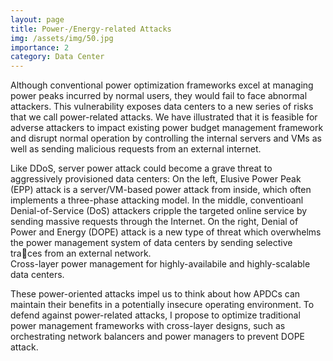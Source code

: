 ```yaml
---
layout: page
title: Power-/Energy-related Attacks
img: /assets/img/50.jpg
importance: 2
category: Data Center
---
```

Although conventional power optimization frameworks excel at managing power peaks incurred by normal users, they would fail to face abnormal attackers. This vulnerability exposes data centers to a new series of risks that we call power-related attacks. We have illustrated that it is feasible for adverse attackers to impact existing power budget management framework and disrupt normal operation by controlling the internal servers and VMs as well as sending malicious requests from an external internet.

<div class="row">
    <div class="col-sm mt-3 mt-md-0">
        <img class="img-fluid rounded z-depth-1" src="{{ '/assets/img/1.jpg' | relative_url }}" alt="" title="example image"/>
    </div>
    <div class="col-sm mt-3 mt-md-0">
        <img class="img-fluid rounded z-depth-1" src="{{ '/assets/img/3.jpg' | relative_url }}" alt="" title="example image"/>
    </div>
    <div class="col-sm mt-3 mt-md-0">
        <img class="img-fluid rounded z-depth-1" src="{{ '/assets/img/5.jpg' | relative_url }}" alt="" title="example image"/>
    </div>
</div>
<div class="caption">
    Like DDoS, server power attack could become a grave threat to aggressively provisioned data centers: On the left, Elusive Power Peak (EPP) attack is a server/VM-based power attack from inside, which often implements a three-phase attacking model. In the middle, conventioanl Denial-of-Service (DoS) attackers cripple the targeted online service by sending massive requests through the Internet. On the right, Denial of Power and Energy (DOPE) attack is a new type of threat which overwhelms the power management system of data centers by sending selective traces from an external network.



</div>
<div class="row">
    <div class="col-sm mt-2 mt-md-0">
        <img class="img-fluid rounded z-depth-1" src="{{ '/assets/img/50-0.jpg' | relative_url }}" alt="" title="example image"/>
    </div>
</div>
<div class="caption">
    Cross-layer power management for highly-availabile and highly-scalable data centers.
</div>

These power-oriented attacks impel us to think about how APDCs can maintain their benefits in a potentially insecure operating environment. To defend against power-related attacks, I propose to optimize traditional power management frameworks with cross-layer designs, such as orchestrating network balancers and power managers to prevent DOPE attack.
